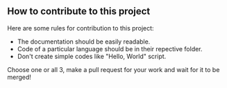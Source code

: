## How to contribute to this project
Here are some rules for contribution to this project:

* The documentation should be easily readable.
* Code of a particular language should be in their repective folder.
* Don't create simple codes like "Hello, World" script.

Choose one or all 3, make a pull request for your work and wait for it to be merged!